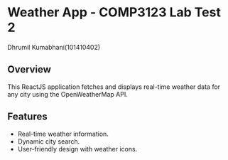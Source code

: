 # Weather App - COMP3123 Lab Test 2
Dhrumil Kumabhani(101410402)
## Overview
This ReactJS application fetches and displays real-time weather data for any city using the OpenWeatherMap API.

## Features
- Real-time weather information.
- Dynamic city search.
- User-friendly design with weather icons.

